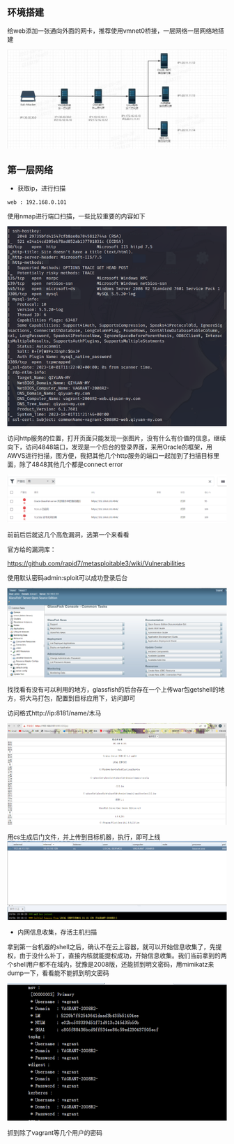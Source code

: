 ## 环境搭建

给web添加一张通向外面的网卡，推荐使用vmnet0桥接，一层网络一层网络地搭建

![net](https://raw.githubusercontent.com/uu2fu3o/blog-picture/main/prive-long-long/net.jpg)

## 第一层网络

+ 获取ip，进行扫描

```
web : 192.168.0.101
```

使用nmap进行端口扫描，一些比较重要的内容如下

![web-nmap](https://raw.githubusercontent.com/uu2fu3o/blog-picture/main/prive-long-long/web-nmap.png)

访问http服务的位置，打开页面只能发现一张图片，没有什么有价值的信息，继续向下，访问4848端口，发现是一个后台的登录界面，采用Oracle的框架，用AWVS进行扫描，图方便，我把其他几个http服务的端口一起加到了扫描目标里面，除了4848其他几个都是connect error

![classfish](https://raw.githubusercontent.com/uu2fu3o/blog-picture/main/prive-long-long/classfish.png)

前前后后就这几个高危漏洞，选第一个来看看

官方给的漏洞库：

https://github.com/rapid7/metasploitable3/wiki/Vulnerabilities

使用默认密码admin:sploit可以成功登录后台

![fishbackdoor](https://raw.githubusercontent.com/uu2fu3o/blog-picture/main/prive-long-long/fishbackdoor.png)

找找看有没有可以利用的地方，glassfish的后台存在一个上传war包getshell的地方，将大马打包，配置到目标应用下，访问即可

访问格式http://ip:8181/name/木马

![大马](https://raw.githubusercontent.com/uu2fu3o/blog-picture/main/prive-long-long/%E5%A4%A7%E9%A9%AC.png)

用cs生成后门文件，并上传到目标机器，执行，即可上线![web1](https://raw.githubusercontent.com/uu2fu3o/blog-picture/main/prive-long-long/web1.png)

+ 内网信息收集，存活主机扫描

拿到第一台机器的shell之后，确认不在云上容器，就可以开始信息收集了，先提权，由于没什么补丁，直接内核就能提权成功，开始信息收集。我们当前拿到的两个shell用户都不在域内，犹豫是2008版，还能抓到明文密码，用mimikatz来dump一下，看看能不能抓到明文密码

![user-password](https://raw.githubusercontent.com/uu2fu3o/blog-picture/main/prive-long-long/user-password.png)

抓到除了vagrant等几个用户的密码
